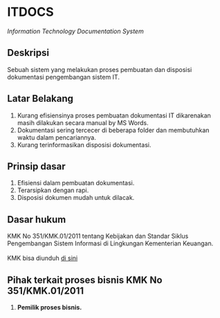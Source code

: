 # ITDOCS
<i>Information Technology Documentation System</i>

<h2>Deskripsi</h2>
Sebuah sistem yang melakukan proses pembuatan dan disposisi dokumentasi pengembangan sistem IT.

<h2>Latar Belakang</h2>
<ol>
  <li>Kurang efisiensinya proses pembuatan dokumentasi IT dikarenakan masih dilakukan secara manual by MS Words.</li>
  <li>Dokumentasi sering tercecer di beberapa folder dan membutuhkan waktu dalam pencariannya.</li>
  <li>Kurang terinformasikan disposisi dokumentasi.</li>
</ol>

<h2>Prinsip dasar</h2>
<ol>
  <li>Efisiensi dalam pembuatan dokumentasi.</li>
  <li>Terarsipkan dengan rapi.</li>
  <li>Disposisi dokumen mudah untuk dilacak.</li>
</ol>

<h2>Dasar hukum</h2>
KMK No 351/KMK.01/2011 tentang Kebijakan dan Standar Siklus Pengembangan Sistem Informasi di Lingkungan Kementerian Keuangan.
<br>
<br>
KMK bisa diunduh <a href="http://www.setjen.kemenkeu.go.id/sites/default/files/download/pusintek/KMKNo351-2011.pdf" target="_blank">di sini</a>

<h2>Pihak terkait proses bisnis KMK No 351/KMK.01/2011</h2>
<ol>
  <li><b>Pemilik proses bisnis.</b> </li>
</ol>
